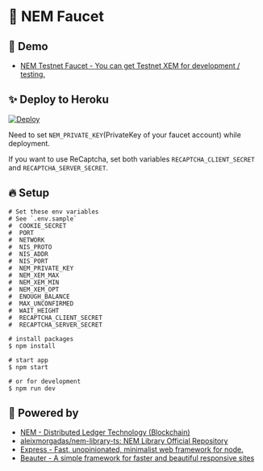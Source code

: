 # :potable_water: NEM Faucet

## :heartbeat: Demo

* [NEM Testnet Faucet - You can get Testnet XEM for development / testing.](http://test-nem-faucet.44uk.net)


## :sparkles: Deploy to Heroku

[![Deploy](https://www.herokucdn.com/deploy/button.svg)](https://heroku.com/deploy)

Need to set `NEM_PRIVATE_KEY`(PrivateKey of your faucet account) while deployment.

If you want to use ReCaptcha, set both variables `RECAPTCHA_CLIENT_SECRET` and `RECAPTCHA_SERVER_SECRET`.


## :fire: Setup

```shell
# Set these env variables
# See `.env.sample`
#  COOKIE_SECRET
#  PORT
#  NETWORK
#  NIS_PROTO
#  NIS_ADDR
#  NIS_PORT
#  NEM_PRIVATE_KEY
#  NEM_XEM_MAX
#  NEM_XEM_MIN
#  NEM_XEM_OPT
#  ENOUGH_BALANCE
#  MAX_UNCONFIRMED
#  WAIT_HEIGHT
#  RECAPTCHA_CLIENT_SECRET
#  RECAPTCHA_SERVER_SECRET

# install packages
$ npm install

# start app
$ npm start

# or for development
$ npm run dev
```


## :muscle: Powered by

* [NEM - Distributed Ledger Technology (Blockchain)](https://www.nem.io/)
* [aleixmorgadas/nem\-library\-ts: NEM Library Official Repository](https://github.com/aleixmorgadas/nem-library-ts)
* [Express - Fast, unopinionated, minimalist web framework for node.](https://github.com/expressjs/express)
* [Beauter - A simple framework for faster and beautiful responsive sites](http://beauter.outboxcraft.com/)

